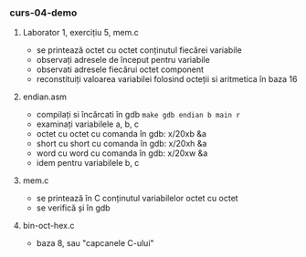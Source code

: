### curs-04-demo


1. Laborator 1, exercițiu 5, mem.c 
   - se printează octet cu octet conținutul fiecărei variabile
   - observați adresele de început pentru variabile
   - observati adresele fiecărui octet component
   - reconstituiți valoarea variabilei folosind octeții si aritmetica în baza 16
   
2. endian.asm
   - compilați si încărcati în gdb
`make
 gdb endian
 b main
 r`
   - examinați variabilele a, b, c
   - octet cu octet cu comanda în gdb:  x/20xb &a
   - short cu short cu comanda în gdb:  x/20xh &a
   - word cu word cu comanda în gdb:  x/20xw &a
   - idem pentru variabilele b, c


3. mem.c 
   - se printează în C conținutul variabilelor octet cu octet 
   - se verifică și în gdb 
   
4. bin-oct-hex.c
   - baza 8, sau "capcanele C-ului"
   
   



